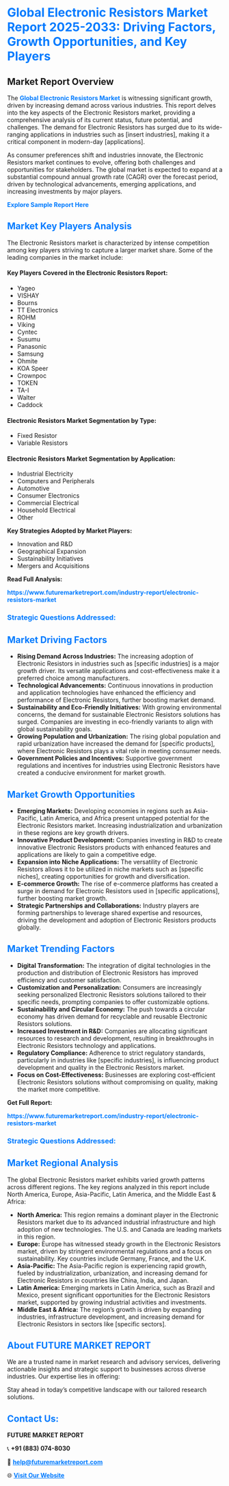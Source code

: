 <h1 style="color: #007BFF;">Global Electronic Resistors Market Report 2025-2033: Driving Factors, Growth Opportunities, and Key Players</h1>

<section id="overview">
<h2>Market Report Overview</h2>
<p>The <a href="https://www.futuremarketreport.com/industry-report/electronic-resistors-market" style="color: #007BFF; text-decoration: none;"><strong>Global Electronic Resistors Market</strong></a> is witnessing significant growth, driven by increasing demand across various industries. This report delves into the key aspects of the Electronic Resistors market, providing a comprehensive analysis of its current status, future potential, and challenges. The demand for Electronic Resistors has surged due to its wide-ranging applications in industries such as [insert industries], making it a critical component in modern-day [applications].</p>
<p>As consumer preferences shift and industries innovate, the Electronic Resistors market continues to evolve, offering both challenges and opportunities for stakeholders. The global market is expected to expand at a substantial compound annual growth rate (CAGR) over the forecast period, driven by technological advancements, emerging applications, and increasing investments by major players.</p>
</section>

<section id="overview">
<p><a href="https://www.futuremarketreport.com/request-sample/reportId=62889" style="color: #007BFF; text-decoration: none;"><strong>Explore Sample Report Here</strong></a></p>
</section>

<section id="key-players">
<h2 style="color: #007BFF;">Market Key Players Analysis</h2>
<p>The Electronic Resistors market is characterized by intense competition among key players striving to capture a larger market share. Some of the leading companies in the market include:</p>
<h4>Key Players Covered in the Electronic Resistors Report:</h4>
<ul><li>Yageo</li><li>VISHAY</li><li>Bourns</li><li>TT Electronics</li><li>ROHM</li><li>Viking</li><li>Cyntec</li><li>Susumu</li><li>Panasonic</li><li>Samsung</li><li>Ohmite</li><li>KOA Speer</li><li>Crownpoc</li><li>TOKEN</li><li>TA-I</li><li>Walter</li><li>Caddock</li></ul>
<h4>Electronic Resistors Market Segmentation by Type:</h4>
<ul><li>Fixed Resistor</li><li>Variable Resistors</li></ul>

<h4>Electronic Resistors Market Segmentation by Application:</h4>
<ul><li>Industrial Electricity</li><li>Computers and Peripherals</li><li>Automotive</li><li>Consumer Electronics</li><li>Commercial Electrical</li><li>Household Electrical</li><li>Other</li></ul>
<p><strong>Key Strategies Adopted by Market Players:</strong></p>
<ul>
<li>Innovation and R&D</li>
<li>Geographical Expansion</li>
<li>Sustainability Initiatives</li>
<li>Mergers and Acquisitions</li>
</ul>
</section>

<section>
<p><strong>Read Full Analysis: </strong></p><a href="https://www.futuremarketreport.com/industry-report/electronic-resistors-market" style="color: #007BFF; text-decoration: none;"><strong>https://www.futuremarketreport.com/industry-report/electronic-resistors-market</strong></a>
<h3 style="color: #007BFF;">Strategic Questions Addressed:</h3>
</section>

<section id="driving-factors">
<h2 style="color: #007BFF;">Market Driving Factors</h2>
<ul>
<li><strong>Rising Demand Across Industries:</strong> The increasing adoption of Electronic Resistors in industries such as [specific industries] is a major growth driver. Its versatile applications and cost-effectiveness make it a preferred choice among manufacturers.</li>
<li><strong>Technological Advancements:</strong> Continuous innovations in production and application technologies have enhanced the efficiency and performance of Electronic Resistors, further boosting market demand.</li>
<li><strong>Sustainability and Eco-Friendly Initiatives:</strong> With growing environmental concerns, the demand for sustainable Electronic Resistors solutions has surged. Companies are investing in eco-friendly variants to align with global sustainability goals.</li>
<li><strong>Growing Population and Urbanization:</strong> The rising global population and rapid urbanization have increased the demand for [specific products], where Electronic Resistors plays a vital role in meeting consumer needs.</li>
<li><strong>Government Policies and Incentives:</strong> Supportive government regulations and incentives for industries using Electronic Resistors have created a conducive environment for market growth.</li>
</ul>
</section>

<section id="growth-opportunities">
<h2 style="color: #007BFF;">Market Growth Opportunities</h2>
<ul>
<li><strong>Emerging Markets:</strong> Developing economies in regions such as Asia-Pacific, Latin America, and Africa present untapped potential for the Electronic Resistors market. Increasing industrialization and urbanization in these regions are key growth drivers.</li>
<li><strong>Innovative Product Development:</strong> Companies investing in R&D to create innovative Electronic Resistors products with enhanced features and applications are likely to gain a competitive edge.</li>
<li><strong>Expansion into Niche Applications:</strong> The versatility of Electronic Resistors allows it to be utilized in niche markets such as [specific niches], creating opportunities for growth and diversification.</li>
<li><strong>E-commerce Growth:</strong> The rise of e-commerce platforms has created a surge in demand for Electronic Resistors used in [specific applications], further boosting market growth.</li>
<li><strong>Strategic Partnerships and Collaborations:</strong> Industry players are forming partnerships to leverage shared expertise and resources, driving the development and adoption of Electronic Resistors products globally.</li>
</ul>
</section>

<section id="trending-factors">
<h2 style="color: #007BFF;">Market Trending Factors</h2>
<ul>
<li><strong>Digital Transformation:</strong> The integration of digital technologies in the production and distribution of Electronic Resistors has improved efficiency and customer satisfaction.</li>
<li><strong>Customization and Personalization:</strong> Consumers are increasingly seeking personalized Electronic Resistors solutions tailored to their specific needs, prompting companies to offer customizable options.</li>
<li><strong>Sustainability and Circular Economy:</strong> The push towards a circular economy has driven demand for recyclable and reusable Electronic Resistors solutions.</li>
<li><strong>Increased Investment in R&D:</strong> Companies are allocating significant resources to research and development, resulting in breakthroughs in Electronic Resistors technology and applications.</li>
<li><strong>Regulatory Compliance:</strong> Adherence to strict regulatory standards, particularly in industries like [specific industries], is influencing product development and quality in the Electronic Resistors market.</li>
<li><strong>Focus on Cost-Effectiveness:</strong> Businesses are exploring cost-efficient Electronic Resistors solutions without compromising on quality, making the market more competitive.</li>
</ul>
</section>

<section>
<p><strong>Get Full Report: </strong></p><a href="https://www.futuremarketreport.com/industry-report/electronic-resistors-market" style="color: #007BFF; text-decoration: none;"><strong>https://www.futuremarketreport.com/industry-report/electronic-resistors-market</strong></a>
<h3 style="color: #007BFF;">Strategic Questions Addressed:</h3>
</section>


<section id="regional-analysis">
<h2 style="color: #007BFF;">Market Regional Analysis</h2>
<p>The global Electronic Resistors market exhibits varied growth patterns across different regions. The key regions analyzed in this report include North America, Europe, Asia-Pacific, Latin America, and the Middle East & Africa:</p>
<ul>
<li><strong>North America:</strong> This region remains a dominant player in the Electronic Resistors market due to its advanced industrial infrastructure and high adoption of new technologies. The U.S. and Canada are leading markets in this region.</li>
<li><strong>Europe:</strong> Europe has witnessed steady growth in the Electronic Resistors market, driven by stringent environmental regulations and a focus on sustainability. Key countries include Germany, France, and the U.K.</li>
<li><strong>Asia-Pacific:</strong> The Asia-Pacific region is experiencing rapid growth, fueled by industrialization, urbanization, and increasing demand for Electronic Resistors in countries like China, India, and Japan.</li>
<li><strong>Latin America:</strong> Emerging markets in Latin America, such as Brazil and Mexico, present significant opportunities for the Electronic Resistors market, supported by growing industrial activities and investments.</li>
<li><strong>Middle East & Africa:</strong> The region’s growth is driven by expanding industries, infrastructure development, and increasing demand for Electronic Resistors in sectors like [specific sectors].</li>
</ul>
</section>

<footer>
<h2 style="color: #007BFF;">About FUTURE MARKET REPORT</h2>
<p>We are a trusted name in market research and advisory services, delivering actionable insights and strategic support to businesses across diverse industries. Our expertise lies in offering:</p>

<p>Stay ahead in today’s competitive landscape with our tailored research solutions.</p>

<h2 style="color: #007BFF;">Contact Us:</h2>
<p><strong>FUTURE MARKET REPORT</strong></p>
<p>📞 <strong>+91 (883) 074-8030</strong></p>
<p>📧 <strong><a href="mailto:help@futuremarketreport.com" style="color: #007BFF;">help@futuremarketreport.com</a></strong></p>
<p>🌐 <strong><a href="https://www.futuremarketreport.com/" style="color: #007BFF;">Visit Our Website</a></strong></p>
</footer>